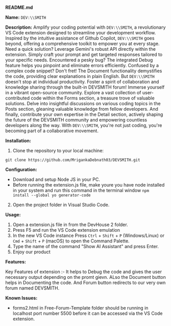 **README.md**

**Name:** `DEV:\\SMITH`

**Description:** 
Amplify your coding potential with `DEV:\\SMITH`, a revolutionary VS Code extension designed to streamline your development workflow. Inspired by the intuitive assistance of Github Copilot, `DEV:\\SMITH` goes beyond, offering a comprehensive toolkit to empower you at every stage. Need a quick solution? Leverage Gemini's robust API directly within the extension. Simply craft your prompt and get targeted responses tailored to your specific needs. Encountered a pesky bug? The integrated Debug feature helps you pinpoint and eliminate errors efficiently. Confused by a complex code snippet? Don't fret! The Document functionality demystifies the code, providing clear explanations in plain English. But `DEV:\\SMITH` doesn't stop at individual productivity. Foster a spirit of collaboration and knowledge sharing through the built-in DEVSMITH forum! Immerse yourself in a vibrant open-source community. Explore a vast collection of user-contributed code within the Forms section, a treasure trove of valuable solutions. Delve into insightful discussions on various coding topics in the Posts section, gleaning valuable knowledge from fellow developers. And finally, contribute your own expertise in the Detail section, actively shaping the future of the DEVSMITH community and empowering countless developers along the way. With `DEV:\\SMITH`, you're not just coding, you're becoming part of a collaborative movement. 

**Installation:**

1. Clone the repository to your local machine:
```
git clone https://github.com/MrigankaDebnath03/DEVSMITH.git

```

**Configuration:**

* Download and setup Node JS in your PC.
* Before running the extension.js file, make youre you have node installed in your system and run this command in the terminal window ``` npm install --global yo generator-code ```


2. Open the project folder in Visual Studio Code.

**Usage:**

1. Open a extension.js file in from the DevHouse 2 folder.
2. Press F5 and run the VS Code extension emulation
3. In the new VS Code instance Press `Ctrl` + `Shift` + `P` (Windows/Linux) or `Cmd` + `Shift` + `P` (macOS) to open the Command Palette.
4. Type the name of the command "Show AI Assistant" and press Enter.
5. Enjoy our product

**Features:**

Key Features of extension :- It helps to Debug the code and gives the user necessary output depending on the promt gievn. ALso the Document button helps in Documenting the code. And Forum button redirects to our very own forum named DEVSMITH. 


**Known Issues:**

* forms2.html in Free-Forum-Template folder should be running in localhost port number 5500 before it can be accessed via the VS Code extension.



  
